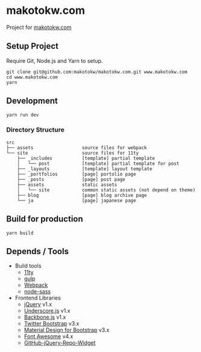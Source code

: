 makotokw.com
==============

Project for [makotokw.com](https://makotokw.com)

## Setup Project

Require Git, Node.js and Yarn to setup.


```
git clone git@github.com:makotokw/makotokw.com.git www.makotokw.com
cd www.makotokw.com
yarn
```

## Development

```
yarn run dev
```


### Directory Structure

```
src
├── assets                  source files for webpack
└── site                    source files for 11ty
    ├── _includes           [template] partial template
    │   └── post            [template] partial template for post
    ├── _layouts            [template] layout template
    ├── _portfolios         [page] portolio page
    ├── _posts              [page] post page
    ├── assets              static assets
    │   └── site            common static assets (not depend on theme)
    ├── blog                [page] blog archive page
    └── ja                  [page] japanese page
```


## Build for production

```
yarn build
```

## Depends / Tools

* Build tools
    * [11ty](https://github.com/11ty/eleventy/)
    * [gulp](https://gulpjs.com/)
    * [Webpack](https://webpack.js.org/)
    * [node-sass](https://github.com/sass/node-sass)
* Frontend Libraries
    * [jQuery](https://jquery.com/) v1.x
    * [Underscore.js](https://underscorejs.org/) v1.x
    * [Backbone.js](https://backbonejs.org/) v1.x
    * [Twitter Bootstrap](https://getbootstrap.com/) v3.x
    * [Material Design for Bootstrap](https://fezvrasta.github.io/bootstrap-material-design/) v3.x
    * [Font Awesome](https://fontawesome.com/) v4.x
    * [GitHub-jQuery-Repo-Widget](https://github.com/JoelSutherland/GitHub-jQuery-Repo-Widget)
